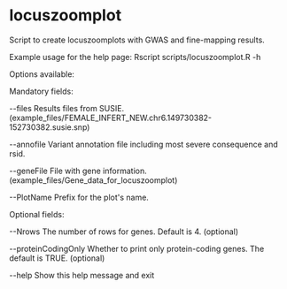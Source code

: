 # locuszoomplot

Script to create locuszoomplots with GWAS and fine-mapping results.

Example usage for the help page:
Rscript scripts/locuszoomplot.R -h


Options available:


Mandatory fields:

--files	Results files from SUSIE. (example_files/FEMALE_INFERT_NEW.chr6.149730382-152730382.susie.snp)

--annofile	Variant annotation file including most severe consequence and rsid.

--geneFile	File with gene information. (example_files/Gene_data_for_locuszoomplot)

--PlotName	Prefix for the plot's name.


Optional fields:

--Nrows	The number of rows for genes. Default is 4. (optional)

--proteinCodingOnly	Whether to print only protein-coding genes. The default is TRUE. (optional)

--help Show this help message and exit
